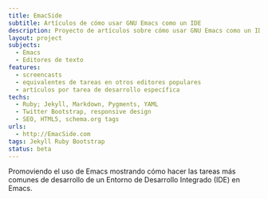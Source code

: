 ```yaml
---
title: EmacSide
subtitle: Artículos de cómo usar GNU Emacs como un IDE
description: Proyecto de artículos sobre cómo usar GNU Emacs como un IDE (Entorno de Desarrollo Integrado)
layout: project
subjects:
  - Emacs
  - Editores de texto
features:
  - screencasts
  - equivalentes de tareas en otros editores populares
  - artículos por tarea de desarrollo específica
techs:
  - Ruby; Jekyll, Markdown, Pygments, YAML
  - Twitter Bootstrap, responsive design
  - SEO, HTML5, schema.org tags 
urls:
  - http://EmacSide.com
tags: Jekyll Ruby Bootstrap
status: beta
---
```


Promoviendo el uso de Emacs mostrando cómo hacer las tareas más comunes de desarrollo de un Entorno de Desarrollo Integrado (IDE) en Emacs.
